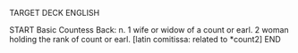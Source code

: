 TARGET DECK
ENGLISH

START
Basic
Countess
Back: n. 1 wife or widow of a count or earl. 2 woman holding the rank of count or earl. [latin comitissa: related to *count2]
END

